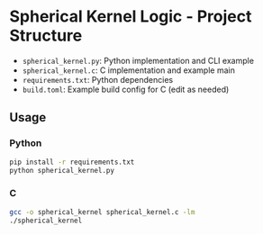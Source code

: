 # Spherical Kernel Logic - Project Structure

- `spherical_kernel.py`: Python implementation and CLI example
- `spherical_kernel.c`: C implementation and example main
- `requirements.txt`: Python dependencies
- `build.toml`: Example build config for C (edit as needed)

## Usage

### Python
```bash
pip install -r requirements.txt
python spherical_kernel.py
```

### C
```bash
gcc -o spherical_kernel spherical_kernel.c -lm
./spherical_kernel
```

